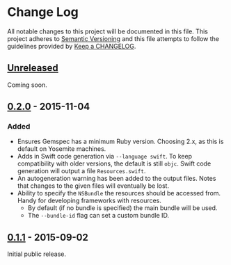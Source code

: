 # Change Log
All notable changes to this project will be documented in this file.
This project adheres to [Semantic Versioning](http://semver.org/) and this file attempts to follow the guidelines provided by [Keep a CHANGELOG](http://keepachangelog.com/).

## [Unreleased][unreleased]
Coming soon.

## [0.2.0] - 2015-11-04
### Added
- Ensures Gemspec has a minimum Ruby version. Choosing 2.x, as this is default on Yosemite machines.
- Adds in Swift code generation via `--language swift`. To keep compatibility with older versions, the default is still `objc`. Swift code generation will output a file `Resources.swift`.
- An autogeneration warning has been added to the output files. Notes that changes to the given files will eventually be lost.
- Ability to specify the `NSBundle` the resources should be accessed from. Handy for developing frameworks with resources.
  - By default (if no bundle is specified) the main bundle will be used.
  - The `--bundle-id` flag can set a custom bundle ID.

## [0.1.1] - 2015-09-02
Initial public release.

[unreleased]: https://github.com/dynamit/referee/compare/v0.2.0...HEAD
[0.2.0]: https://github.com/Dynamit/referee/tree/v0.2.0
[0.1.1]: https://github.com/Dynamit/referee/tree/0.1.1
